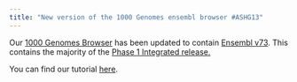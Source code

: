 ```yaml
---
title: "New version of the 1000 Genomes ensembl browser #ASHG13"
---
```


Our [1000 Genomes Browser](http://browser.1000genomes.org/) has been updated to contain [Ensembl v73](http://sep2013.archive.ensembl.org/index.html). This contains the majority of the [Phase 1 Integrated release.](http://ftp.1000genomes.ebi.ac.uk/vol1/ftp/phase1/analysis_results/integrated_call_sets/)

You can find our tutorial [here](ftp://ftp.1000genomes.ebi.ac.uk/vol1/ftp/technical/browser/1000genomes_browser_main_project_20110521/The_1000_Genomes_Browser_Tutorial.ensembl_65.doc).
